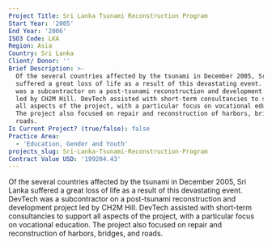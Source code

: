 ```yaml
---
Project Title: Sri Lanka Tsunami Reconstruction Program
Start Year: '2005'
End Year: '2006'
ISO3 Code: LKA
Region: Asia
Country: Sri Lanka
Client/ Donor: ''
Brief Description: >-
  Of the several countries affected by the tsunami in December 2005, Sri Lanka
  suffered a great loss of life as a result of this devastating event. DevTech
  was a subcontractor on a post-tsunami reconstruction and development project
  led by CH2M Hill. DevTech assisted with short-term consultancies to support
  all aspects of the project, with a particular focus on vocational education.
  The project also focused on repair and reconstruction of harbors, bridges, and
  roads.
Is Current Project? (true/false): false
Practice Area:
  - 'Education, Gender and Youth'
projects_slug: Sri-Lanka-Tsunami-Reconstruction-Program
Contract Value USD: '199204.43'
---
```

Of the several countries affected by the tsunami in December 2005, Sri Lanka suffered a great loss of life as a result of this devastating event. DevTech was a subcontractor on a post-tsunami reconstruction and development project led by CH2M Hill. DevTech assisted with short-term consultancies to support all aspects of the project, with a particular focus on vocational education. The project also focused on repair and reconstruction of harbors, bridges, and roads.